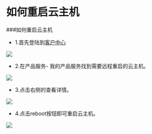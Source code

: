 <!-- --- tag: 重启 云主机 -->
# 如何重启云主机
###如何重启云主机

*   1.首先登陆到[客户中心](http://portal.51hosting.com)

![](http://ww2.sinaimg.cn/large/a74ecc4cjw1dz9pb08z8nj.jpg)

*   2.在产品服务- 我的产品服务找到需要远程重启的云主机。

![](http://ww4.sinaimg.cn/large/a74e55b4jw1dz9pc238h0j.jpg)

*   3.点击右侧的查看详情。

![](http://ww2.sinaimg.cn/large/a74ecc4cjw1dz9pz67n0gj.jpg)

*   4.点击reboot按钮即可重启云主机。

![](http://ww4.sinaimg.cn/large/a74ecc4cjw1dzpsr5r629j.jpg)
